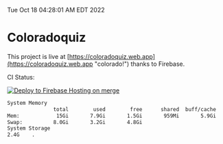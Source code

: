 Tue Oct 18 04:28:01 AM EDT 2022

# Coloradoquiz


This project is live at [https://coloradoquiz.web.app](https://coloradoquiz.web.app "colorado!") thanks to Firebase.

CI Status: 

[![Deploy to Firebase Hosting on merge](https://github.com/teamkushal/coloradoquiz/actions/workflows/firebase-hosting-merge.yml/badge.svg)](https://github.com/teamkushal/coloradoquiz/actions/workflows/firebase-hosting-merge.yml)

```bash
System Memory
               total        used        free      shared  buff/cache   available
Mem:            15Gi       7.9Gi       1.5Gi       959Mi       5.9Gi       6.1Gi
Swap:          8.0Gi       3.2Gi       4.8Gi
System Storage
2.4G	.
```
```bash
